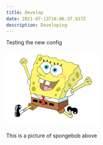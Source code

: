 ```yaml
---
title: Develop
date: 2021-07-13T16:06:37.937Z
description: Developing
---
```

Testing the new config

![Spongebob](/img/spongebob.png "Spongebob SqaurePants")

 This is a picture of spongebob above